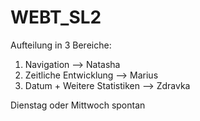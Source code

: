 # WEBT_SL2

Aufteilung in 3 Bereiche: 
1. Navigation --> Natasha 
2. Zeitliche Entwicklung --> Marius 
3. Datum + Weitere Statistiken --> Zdravka 

Dienstag oder Mittwoch spontan 
